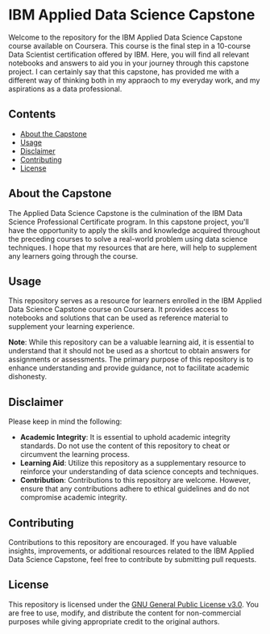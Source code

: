 # IBM Applied Data Science Capstone

Welcome to the repository for the IBM Applied Data Science Capstone course available on Coursera. This course is the final step in a 10-course Data Scientist certification offered by IBM. Here, you will find all relevant notebooks and answers to aid you in your journey through this capstone project. I can certainly say that this capstone, has provided me with a different way of thinking both in my appraoch to my everyday work, and my aspirations as a data professional.

## Contents

- [About the Capstone](#about-the-capstone)
- [Usage](#usage)
- [Disclaimer](#disclaimer)
- [Contributing](#contributing)
- [License](#license)

## About the Capstone

The Applied Data Science Capstone is the culmination of the IBM Data Science Professional Certificate program. In this capstone project, you'll have the opportunity to apply the skills and knowledge acquired throughout the preceding courses to solve a real-world problem using data science techniques. I hope that my resources that are here, will help to supplement any learners going through the course.

## Usage

This repository serves as a resource for learners enrolled in the IBM Applied Data Science Capstone course on Coursera. It provides access to notebooks and solutions that can be used as reference material to supplement your learning experience.

**Note**: While this repository can be a valuable learning aid, it is essential to understand that it should not be used as a shortcut to obtain answers for assignments or assessments. The primary purpose of this repository is to enhance understanding and provide guidance, not to facilitate academic dishonesty.

## Disclaimer

Please keep in mind the following:

- **Academic Integrity**: It is essential to uphold academic integrity standards. Do not use the content of this repository to cheat or circumvent the learning process.
- **Learning Aid**: Utilize this repository as a supplementary resource to reinforce your understanding of data science concepts and techniques.
- **Contribution**: Contributions to this repository are welcome. However, ensure that any contributions adhere to ethical guidelines and do not compromise academic integrity.

## Contributing

Contributions to this repository are encouraged. If you have valuable insights, improvements, or additional resources related to the IBM Applied Data Science Capstone, feel free to contribute by submitting pull requests.

## License

This repository is licensed under the [GNU General Public License v3.0](LICENSE). You are free to use, modify, and distribute the content for non-commercial purposes while giving appropriate credit to the original authors.

